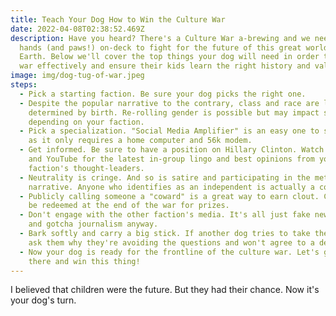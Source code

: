 ```yaml
---
title: Teach Your Dog How to Win the Culture War
date: 2022-04-08T02:38:52.469Z
description: Have you heard? There's a Culture War a-brewing and we need all
  hands (and paws!) on-deck to fight for the future of this great world we call
  Earth. Below we'll cover the top things your dog will need in order to wage
  war effectively and ensure their kids learn the right history and values.
image: img/dog-tug-of-war.jpeg
steps:
  - Pick a starting faction. Be sure your dog picks the right one.
  - Despite the popular narrative to the contrary, class and race are largely
    determined by birth. Re-rolling gender is possible but may impact standing
    depending on your faction.
  - Pick a specialization. "Social Media Amplifier" is an easy one to start with
    as it only requires a home computer and 56k modem.
  - Get informed. Be sure to have a position on Hillary Clinton. Watch TikTok
    and YouTube for the latest in-group lingo and best opinions from your
    faction's thought-leaders.
  - Neutrality is cringe. And so is satire and participating in the meta
    narrative. Anyone who identifies as an independent is actually a coward.
  - Publicly calling someone a "coward" is a great way to earn clout. Clout can
    be redeemed at the end of the war for prizes.
  - Don't engage with the other faction's media. It's all just fake news
    and gotcha journalism anyway.
  - Bark softly and carry a big stick. If another dog tries to take the stick
    ask them why they're avoiding the questions and won't agree to a debate.
  - Now your dog is ready for the frontline of the culture war. Let's get out
    there and win this thing!
---
```

I believed that children were the future. But they had their chance. Now it's your dog's turn.
